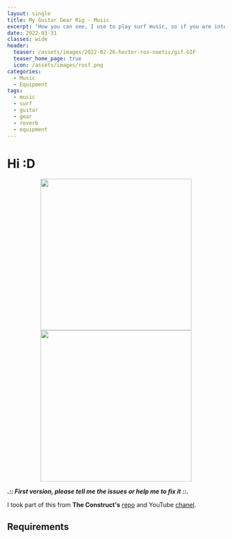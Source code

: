 ```yaml
---
layout: single
title: My Guitar Gear Rig - Music
excerpt: "How you can see, I use to play surf music, so if you are interested in my pedals, guitar, chords, etc. You can review my guitar gear rig or equipment \m/."
date: 2022-03-31
classes: wide
header:
  teaser: /assets/images/2022-02-26-hector-ros-noetic/gif.GIF
  teaser_home_page: true
  icon: /assets/images/rosf.png
categories:
  - Music
  - Equipment
tags:
  - music
  - surf
  - guitar
  - gear
  - reverb
  - equipment
---
```



# Hi :D

<p align="center">
  <img src="https://raw.githubusercontent.com/RAFALAMAO/hector-quadrotor-noetic/main/imgs/dron_photo.png" width="350">
  <img src="https://raw.githubusercontent.com/RAFALAMAO/hector-quadrotor-noetic/main/imgs/dron_photo_rviz.png" width="350">
</p>

***.:: First version, please tell me the issues or help me to fix it ::.***

I took part of this from __The Construct's__ [repo](https://bitbucket.org/theconstructcore/hector_quadrotor_sim/src/master/) and YouTube [chanel](https://www.youtube.com/channel/UCt6Lag-vv25fTX3e11mVY1Q).

## Requirements
